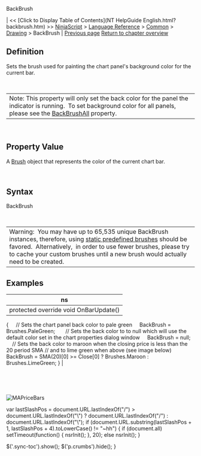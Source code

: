 ﻿










 


BackBrush







| &lt;&lt; [Click to Display Table of Contents](NT HelpGuide English.html?backbrush.htm) &gt;&gt;
 [NinjaScript](ninjascript.htm) &gt; [Language Reference](language_reference_wip.htm) &gt; [Common](common.htm) &gt; [Drawing](drawing.htm) &gt;
BackBrush | [Previous page](allowremovalofdrawobjects.htm)
[Return to chapter overview](drawing.htm)










Definition
----------


Sets the brush used for painting the chart panel's background color for the current bar.


 




|  |
| --- |
| Note: This property will only set the back color for the panel the indicator is running.  To set background color for all panels, please see the [BackBrushAll](backbrushall.htm) property. |



 


Property Value
--------------


A [Brush](http://msdn.microsoft.com/en-us/library/system.windows.media.brush(v=vs.110).aspx) object that represents the color of the current chart bar.


 


Syntax
------


BackBrush


 




|  |
| --- |
| Warning:  You may have up to 65,535 unique BackBrush instances, therefore, using [static predefined brushes](working_with_brushes.htm) should be favored.  Alternatively,  in order to use fewer brushes, please try to cache your custom brushes until a new brush would actually need to be created. |





Examples
--------




| ns |
| --- |
| protected override void OnBarUpdate()
{
     // Sets the chart panel back color to pale green
     BackBrush = Brushes.PaleGreen;
 
     // Sets the back color to to null which will use the default color set in the chart properties dialog window
     BackBrush = null;
 
     // Sets the back color to maroon when the closing price is less than the 20 period SMA // and to lime green when above (see image below)
     BackBrush = SMA(20)[0] &gt;= Close[0] ? Brushes.Maroon : Brushes.LimeGreen;
} |



 


 


![MAPriceBars](mapricebars.png)





 
 var lastSlashPos = document.URL.lastIndexOf("/") &gt; document.URL.lastIndexOf("\\") ? document.URL.lastIndexOf("/") : document.URL.lastIndexOf("\\");
 if (document.URL.substring(lastSlashPos + 1, lastSlashPos + 4).toLowerCase() != "~hh") {
 if (document.all) setTimeout(function() {
 nsrInit();
 }, 20);
 else nsrInit();
 }
 
 
 $('.sync-toc').show();
 $('p.crumbs').hide();
 }
 
 
 



